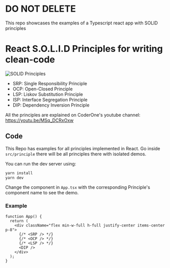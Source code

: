 # DO NOT DELETE 
This repo showcases the examples of a Typescript react app with SOLID principles

# React S.O.L.I.D Principles for writing clean-code

![SOLID Principles](/src/assets/solid-principles.png)

- SRP: Single Responsibility Principle
- OCP: Open-Closed Principle
- LSP: Liskov Substitution Principle
- ISP: Interface Segregation Principle
- DIP: Dependency Inversion Principle

All the principles are explained on CoderOne's youtube channel: https://youtu.be/MSq_DCRxOxw

## Code

This Repo has examples for all principles implemented in React. Go inside `src/principle` there will be all principles there with isolated demos.

You can run the dev server using:

```bash
yarn install
yarn dev
```

Change the component in `App.tsx` with the corresponding Principle's component name to see the demo.

### Example

```tsx
function App() {
  return (
    <div className="flex min-w-full h-full justify-center items-center p-8">
      {/* <SRP /> */}
      {/* <OCP /> */}
      {/* <LSP /> */}
      <DIP />
    </div>
  );
}
```
